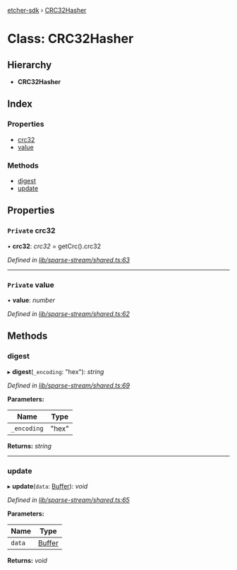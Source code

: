 [etcher-sdk](../README.md) › [CRC32Hasher](crc32hasher.md)

# Class: CRC32Hasher

## Hierarchy

* **CRC32Hasher**

## Index

### Properties

* [crc32](crc32hasher.md#private-crc32)
* [value](crc32hasher.md#private-value)

### Methods

* [digest](crc32hasher.md#digest)
* [update](crc32hasher.md#update)

## Properties

### `Private` crc32

• **crc32**: *crc32* = getCrc().crc32

*Defined in [lib/sparse-stream/shared.ts:63](https://github.com/balena-io-modules/etcher-sdk/blob/247d322/lib/sparse-stream/shared.ts#L63)*

___

### `Private` value

• **value**: *number*

*Defined in [lib/sparse-stream/shared.ts:62](https://github.com/balena-io-modules/etcher-sdk/blob/247d322/lib/sparse-stream/shared.ts#L62)*

## Methods

###  digest

▸ **digest**(`_encoding`: "hex"): *string*

*Defined in [lib/sparse-stream/shared.ts:69](https://github.com/balena-io-modules/etcher-sdk/blob/247d322/lib/sparse-stream/shared.ts#L69)*

**Parameters:**

Name | Type |
------ | ------ |
`_encoding` | "hex" |

**Returns:** *string*

___

###  update

▸ **update**(`data`: [Buffer](../interfaces/alignedlockablebuffer.md#buffer)): *void*

*Defined in [lib/sparse-stream/shared.ts:65](https://github.com/balena-io-modules/etcher-sdk/blob/247d322/lib/sparse-stream/shared.ts#L65)*

**Parameters:**

Name | Type |
------ | ------ |
`data` | [Buffer](../interfaces/alignedlockablebuffer.md#buffer) |

**Returns:** *void*
